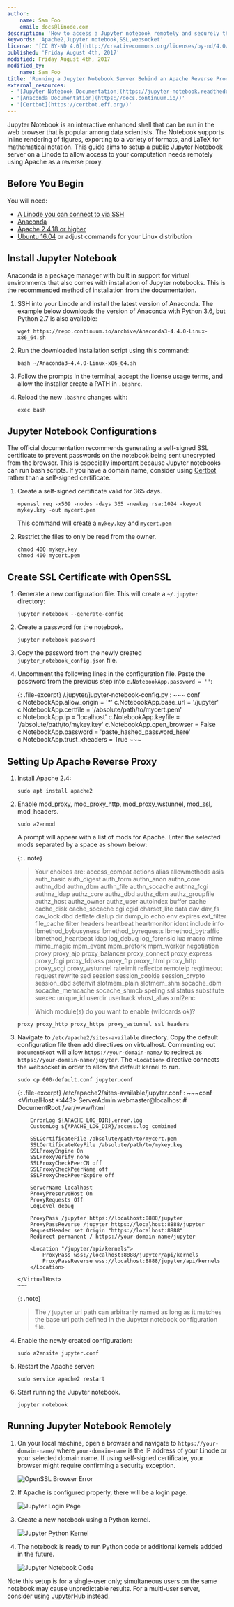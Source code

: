 ```yaml
---
author:
    name: Sam Foo 
    email: docs@linode.com
description: 'How to access a Jupyter notebook remotely and securely through an Apache reverse proxy'
keywords: 'Apache2,Jupyter notebook,SSL,websocket'
license: '[CC BY-ND 4.0](http://creativecommons.org/licenses/by-nd/4.0/)'
published: 'Friday August 4th, 2017'
modified: Friday August 4th, 2017
modified_by:
    name: Sam Foo
title: 'Running a Jupyter Notebook Server Behind an Apache Reverse Proxy'
external_resources:
 - '[Jupyter Notebook Documentation](https://jupyter-notebook.readthedocs.io/en/stable/)'
 - '[Anaconda Documentation](https://docs.continuum.io/)'
 - '[Certbot](https://certbot.eff.org/)'
---
```


Jupyter Notebook is an interactive enhanced shell that can be run in the web browser that is popular among data scientists. The Notebook supports inline rendering of figures, exporting to a variety of formats, and LaTeX for mathematical notation. This guide aims to setup a public Jupyter Notebook server on a Linode to allow access to your computation needs remotely using Apache as a reverse proxy. 

## Before You Begin

You will need:

 - [A Linode you can connect to via SSH](/docs/getting-started)
 - [Anaconda](https://www.continuum.io/what-is-anaconda)
 - [Apache 2.4.18 or higher](https://help.ubuntu.com/lts/serverguide/httpd.html)
 - [Ubuntu 16.04](https://www.ubuntu.com/) or adjust commands for your Linux distribution

## Install Jupyter Notebook 

Anaconda is a package manager with built in support for virtual environments that also comes with installation of Jupyter notebooks. This is the recommended method of installation from the documentation.

1.  SSH into your Linode and install the latest version of Anaconda. The example below downloads the version of Anaconda with Python 3.6, but Python 2.7 is also available:

        wget https://repo.continuum.io/archive/Anaconda3-4.4.0-Linux-x86_64.sh

2.  Run the downloaded installation script using this command:

        bash ~/Anaconda3-4.4.0-Linux-x86_64.sh

3.  Follow the prompts in the terminal, accept the license usage terms, and allow the installer create a PATH in `.bashrc`.

4.  Reload the new `.bashrc` changes with:

        exec bash

## Jupyter Notebook Configurations
The official documentation recommends generating a self-signed SSL certificate to prevent passwords on the notebook being sent unecrypted from the browser. This is especially important because Jupyter notebooks can run bash scripts. If you have a domain name, consider using [Certbot](https://certbot.eff.org/#ubuntuxenial-apache) rather than a self-signed certificate.

1.  Create a self-signed certificate valid for 365 days.

        openssl req -x509 -nodes -days 365 -newkey rsa:1024 -keyout mykey.key -out mycert.pem 

    This command will create a `mykey.key` and `mycert.pem`

2.  Restrict the files to only be read from the owner.

        chmod 400 mykey.key
        chmod 400 mycert.pem

## Create SSL Certificate with OpenSSL 

1.  Generate a new configuration file. This will create a `~/.jupyter` directory:

        jupyter notebook --generate-config

2.  Create a password for the notebook.

        jupyter notebook password

3.  Copy the password from the newly created `jupyter_notebook_config.json` file.

4.  Uncomment the following lines in the configuration file. Paste the password from the previous step into `c.NotebookApp.password = ''`:

    {: .file-excerpt}
    /.jupyter/jupyter-notebook-config.py
    :   ~~~ conf
        c.NotebookApp.allow_origin = '*'
        c.NotebookApp.base_url = '/jupyter'
        c.NotebookApp.certfile = '/absolute/path/to/mycert.pem'
        c.NotebookApp.ip = 'localhost'
        c.NotebookApp.keyfile = '/absolute/path/to/mykey.key'
        c.NotebookApp.open_browser = False
        c.NotebookApp.password = 'paste_hashed_password_here'
        c.NotebookApp.trust_xheaders = True
        ~~~

## Setting Up Apache Reverse Proxy

1.  Install Apache 2.4:

        sudo apt install apache2

2.  Enable mod_proxy, mod_proxy_http, mod_proxy_wstunnel, mod_ssl, mod_headers.

        sudo a2enmod

    A prompt will appear with a list of mods for Apache. Enter the selected mods separated by a space as shown below:

    {: . note}
    >Your choices are: access_compat actions alias allowmethods asis auth_basic auth_digest auth_form authn_anon authn_core authn_dbd authn_dbm authn_file authn_socache authnz_fcgi authnz_ldap authz_core authz_dbd authz_dbm authz_groupfile authz_host authz_owner authz_user autoindex buffer cache cache_disk cache_socache cgi cgid charset_lite data dav dav_fs dav_lock dbd deflate dialup dir dump_io echo env expires ext_filter file_cache filter headers heartbeat heartmonitor ident include info lbmethod_bybusyness lbmethod_byrequests lbmethod_bytraffic lbmethod_heartbeat ldap log_debug log_forensic lua macro mime mime_magic mpm_event mpm_prefork mpm_worker negotiation proxy proxy_ajp proxy_balancer proxy_connect proxy_express proxy_fcgi proxy_fdpass proxy_ftp proxy_html proxy_http proxy_scgi proxy_wstunnel ratelimit reflector remoteip reqtimeout request rewrite sed session session_cookie session_crypto session_dbd setenvif slotmem_plain slotmem_shm socache_dbm socache_memcache socache_shmcb speling ssl status substitute suexec unique_id userdir usertrack vhost_alias xml2enc
    >
    >Which module(s) do you want to enable (wildcards ok)?

        proxy proxy_http proxy_https proxy_wstunnel ssl headers

3.  Navigate to `/etc/apache2/sites-available` directory. Copy the default configuration file then add directives on virtualhost. Commenting out `DocumentRoot` will allow `https://your-domain-name/` to redirect as `https://your-domain-name/jupyter`. The `<Location>` directive connects the websocket in order to allow the default kernel to run.

        sudo cp 000-default.conf jupyter.conf

    {: .file-excerpt}
    /etc/apache2/sites-available/jupyter.conf
    :   ~~~conf
        <VirtualHost *:443>
            ServerAdmin webmaster@localhost
        #   DocumentRoot /var/www/html

            ErrorLog ${APACHE_LOG_DIR}.error.log
            CustomLog ${APACHE_LOG_DIR}/access.log combined

            SSLCertificateFile /absolute/path/to/mycert.pem
            SSLCertificateKeyFile /absolute/path/to/mykey.key
            SSLProxyEngine On
            SSLProxyVerify none
            SSLProxyCheckPeerCN off
            SSLProxyCheckPeerName off
            SSLProxyCheckPeerExpire off

            ServerName localhost
            ProxyPreserveHost On
            ProxyRequests Off
            LogLevel debug

            ProxyPass /jupyter https://localhost:8888/jupyter
            ProxyPassReverse /jupyter https://localhost:8888/jupyter
            RequestHeader set Origin "https://localhost:8888"
            Redirect permanent / https://your-domain-name/jupyter

            <Location "/jupyter/api/kernels">
                ProxyPass wss://localhost:8888/jupyter/api/kernels
                ProxyPassReverse wss://localhost:8888/jupyter/api/kernels
            </Location>

        </VirtualHost>
        ~~~

    {: .note}
    >The `/jupyter` url path can arbitrarily named as long as it matches the base url path defined in the Jupyter notebook configuration file.

4.  Enable the newly created configuration:

        sudo a2ensite jupyter.conf

5.  Restart the Apache server:

        sudo service apache2 restart

6.  Start running the Jupyter notebook.

        jupyter notebook

## Running Jupyter Notebook Remotely

1.  On your local machine, open a browser and navigate to `https://your-domain-name/` where `your-domain-name` is the IP address of your Linode or your selected domain name. If using self-signed certificate, your browser might require confirming a security exception.

    ![OpenSSL Browser Error](/docs/assets/jupyter-add-exception.png)

2.  If Apache is configured properly, there will be a login page.

    ![Jupyter Login Page](/docs/assets/jupyter-login-page.png)

3.  Create a new notebook using a Python kernel.

    ![Jupyter Python Kernel](/docs/assets/jupyter-new-notebook.png)

4.  The notebook is ready to run Python code or additional kernels addded in the future.

    ![Jupyter Notebook Code](/docs/assets/jupyter-code-sample.png)

Note this setup is for a single-user only; simultaneous users on the same notebook may cause unpredictable results. For a multi-user server, consider using [JupyterHub](https://github.com/jupyterhub/jupyterhub) instead.

